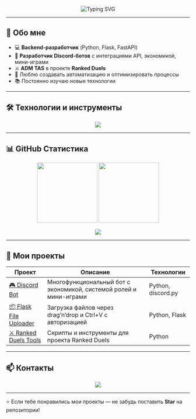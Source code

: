 <!-- БАННЕР -->
<p align="center">
  <img src="https://readme-typing-svg.demolab.com?font=Pacifico&size=28&duration=3000&pause=1000&color=00D8FF&center=true&vCenter=true&width=800&lines=%D0%9F%D1%80%D0%B8%D0%B2%D0%B5%D1%82!+%D0%AF+%D0%9A%D0%B0%D0%B9+%F0%9F%91%8B;Backend+Developer+%7C+Python+%F0%9F%90%8D;Discord+Bot+Developer+%F0%9F%A4%96;ADM+TAS+%D0%B2+Ranked+Duels+%E2%9A%94%EF%B8%8F" alt="Typing SVG" />
</p>


---

## 🚀 Обо мне

- 💻 **Backend-разработчик** (Python, Flask, FastAPI)
- 🤖 **Разработчик Discord-ботов** с интеграциями API, экономикой, мини-играми
- ⚔️ **ADM TAS** в проекте **Ranked Duels**
- 🎯 Люблю создавать автоматизацию и оптимизировать процессы
- 📚 Постоянно изучаю новые технологии

---

## 🛠️ Технологии и инструменты

<p align="center">
  <img src="https://skillicons.dev/icons?i=python,flask,fastapi,sqlite,postgresql,git,github,linux,vscode,discord,bots" />
</p>

---

## 📊 GitHub Статистика

<p align="center">
  <img src="https://github-readme-stats.vercel.app/api?username=tessiebl0&show_icons=true&theme=tokyonight&hide_border=true" height="165px" />
  <img src="https://github-readme-streak-stats.herokuapp.com/?user=tessiebl0&theme=tokyonight&hide_border=true" height="165px" />
</p>

<p align="center">
  <img src="https://github-readme-stats.vercel.app/api/top-langs/?username=tessiebl0&layout=compact&theme=tokyonight&hide_border=true" />
</p>

---

## 🌟 Мои проекты

| Проект | Описание | Технологии |
|--------|----------|------------|
| [🎮 Discord Bot](https://github.com/USERNAME/DISCORD-BOT) | Многофункциональный бот с экономикой, системой ролей и мини-играми | Python, discord.py |
| [📦 Flask File Uploader](https://github.com/USERNAME/FLASK-UPLOADER) | Загрузка файлов через drag’n’drop и Ctrl+V с авторизацией | Python, Flask |
| [⚔️ Ranked Duels Tools](https://github.com/USERNAME/RANKED-DUELS) | Скрипты и инструменты для проекта Ranked Duels | Python |

---

## 📫 Контакты

<p align="center">
  <a href="https://discord.com/users/1212710936859901992"><img src="https://img.shields.io/badge/Discord-%235865F2.svg?&style=for-the-badge&logo=discord&logoColor=white" /></a>
</p>

---

⭐ Если тебе понравились мои проекты — не забудь поставить **Star** на репозитории!
